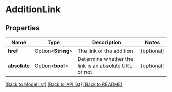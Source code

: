 # AdditionLink

## Properties

Name | Type | Description | Notes
------------ | ------------- | ------------- | -------------
**href** | Option<**String**> | The link of the addition | [optional]
**absolute** | Option<**bool**> | Determine whether the link is an absolute URL or not | [optional]

[[Back to Model list]](../README.md#documentation-for-models) [[Back to API list]](../README.md#documentation-for-api-endpoints) [[Back to README]](../README.md)


